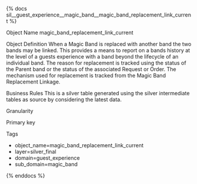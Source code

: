 {% docs sil__guest_experience__magic_band__magic_band_replacement_link_current %}

Object Name
magic_band_replacement_link_current

Object Definition
When a Magic Band is replaced with another band the two bands may be linked. This provides a means to report on a bands history at the level of a guests experience with a band beyond the lifecycle of an individual band. The reason for replacement is tracked using the status of the Parent band or the status of the associated Request or Order. The mechanism used for replacement is tracked from the Magic Band Replacement Linkage.

Business Rules
This is a silver table generated using the silver intermediate tables as source by considering the latest data.

Granularity

Primary key

Tags
- object_name=magic_band_replacement_link_current
- layer=silver_final
- domain=guest_experience
- sub_domain=magic_band

{% enddocs %}